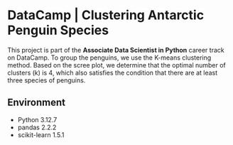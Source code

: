 # DataCamp | Clustering Antarctic Penguin Species

This project is part of the **Associate Data Scientist in Python** career track on DataCamp. To group the penguins, we use the K-means clustering method. Based on the scree plot, we determine that the optimal number of clusters (k) is 4, which also satisfies the condition that there are at least three species of penguins.

## Environment

- Python 3.12.7
- pandas 2.2.2
- scikit-learn 1.5.1
